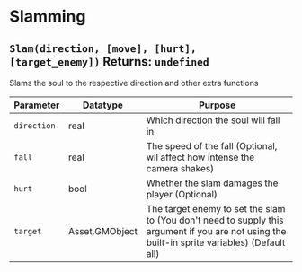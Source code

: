 # Slamming

## `Slam(direction, [move], [hurt], [target_enemy])` Returns: `undefined`
Slams the soul to the respective direction and other extra functions

| Parameter | Datatype  | Purpose |
|-----------|-----------|---------|
|`direction` |real |Which direction the soul will fall in |
|`fall` |real |The speed of the fall (Optional, wil affect how intense the camera shakes) |
|`hurt` |bool |Whether the slam damages the player (Optional) |
|`target` |Asset.GMObject |The target enemy to set the slam to (You don't need to supply this argument if you are not using the built-in sprite variables) (Default all) |























